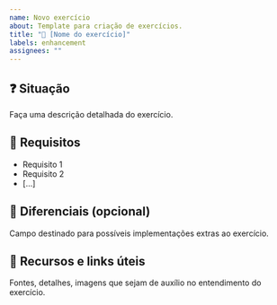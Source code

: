 ```yaml
---
name: Novo exercício
about: Template para criação de exercícios.
title: "🚀 [Nome do exercício]"
labels: enhancement
assignees: ""
---
```


## ❓ Situação

Faça uma descrição detalhada do exercício.

## 📝 Requisitos

- Requisito 1
- Requisito 2
- [...]

## 📌 Diferenciais (opcional)

Campo destinado para possíveis implementações extras ao exercício.

## 📂 Recursos e links úteis

Fontes, detalhes, imagens que sejam de auxílio no entendimento do exercício.
